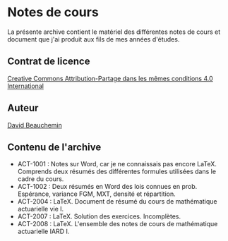 # Notes de cours
La présente archive contient le matériel des différentes notes de cours et document que j'ai produit aux fils de mes années d'études.



## Contrat de licence

[Creative Commons Attribution-Partage dans les mêmes conditions 4.0 International](https://creativecommons.org/licenses/by-sa/4.0/deed.fr)



## Auteur

[David Beauchemin](david.beauchemin.5@ulaval.ca)

## Contenu de l'archive

- ACT-1001 : Notes sur Word, car je ne connaissais pas encore LaTeX. Comprends deux résumés des différentes formules utilisées dans le cadre du cours.<br />
- ACT-1002 : Deux résumés en Word des lois connues en prob. Espérance, variance FGM, MXT, densité et répartition. <br />
- ACT-2004 : LaTeX. Document de résumé du cours de mathématique actuarielle vie I. <br />
- ACT-2007 : LaTeX. Solution des exercices. Incomplètes.<br />
- ACT-2008 : LaTeX. L'ensemble des notes de cours de mathématique actuarielle IARD I.